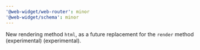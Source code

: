 ```yaml
---
'@web-widget/web-router': minor
'@web-widget/schema': minor
---
```


New rendering method `html`, as a future replacement for the `render` method (experimental) (experimental).
